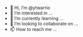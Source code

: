 - 👋 Hi, I’m @ytwarrio
- 👀 I’m interested in ...
- 🌱 I’m currently learning ...
- 💞️ I’m looking to collaborate on ...
- 📫 How to reach me ...

<!---
ytwarrio/ytwarrio is a ✨ special ✨ repository because its `README.md` (this file) appears on your GitHub profile.
You can click the Preview link to take a look at your changes.
--->
